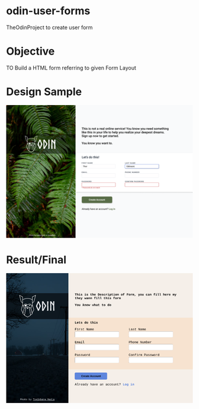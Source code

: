 # odin-user-forms
TheOdinProject to create user form

# Objective
TO Build a HTML form referring to given Form Layout

# Design Sample
![sample-design-odin](./assets/sign-up-form.png)

# Result/Final
![result-picures](./assets/result-picture.png)